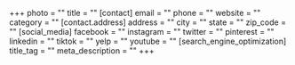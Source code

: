 +++
photo = ""
title = ""
[contact]
email = ""
phone = ""
website = ""
category = ""
[contact.address]
address = ""
city = ""
state = ""
zip_code = ""
[social_media]
facebook = ""
instagram = ""
twitter = ""
pinterest = ""
linkedin = ""
tiktok = ""
yelp = ""
youtube = ""
[search_engine_optimization]
title_tag = ""
meta_description = ""
+++